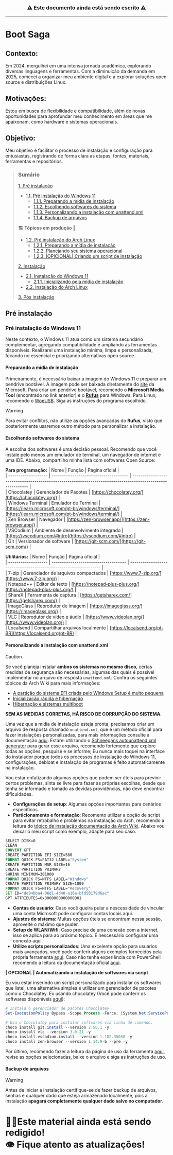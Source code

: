 <h3 align=center> ⚠️ Este documento ainda está sendo escrito ⚠️  </h2>

***
# Boot Saga

## Contexto:
Em 2024, mergulhei em uma intensa jornada acadêmica, explorando diversas linguagens e ferramentas. Com a diminuição da demanda em 2025, comecei a organizar meu ambiente digital e a explorar soluções open source e distribuições Linux.

## Motivações:
Estou em busca de flexibilidade e compatibilidade, além de novas oportunidades para aprofundar meu conhecimento em áreas que me apaixonam, como hardware e sistemas operacionais.

## Objetivo:
Meu objetivo é facilitar o processo de instalação e configuração para entusiastas, registrando de forma clara as etapas, fontes, materiais, ferramentas e repositórios.

> ### Sumário  
> [1. Pré instalação](#pr%C3%A9-instala%C3%A7%C3%A3o)  
> * [1.1. Pré instalação do Windows 11](#pr%C3%A9-instala%C3%A7%C3%A3o-do-windows-11)  
>   * [1.1.1. Preparando a mídia de instalação](#preparando-a-m%C3%ADdia-de-instala%C3%A7%C3%A3o)  
>   * [1.1.2. Escolhendo softwares do sistema](#escolhendo-softwares-do-sistema)  
>   * [1.1.3. Personalizando a instalação com unattend.xml](#personalizando-a-instala%C3%A7%C3%A3o-com-unattendxml)
>   * [1.1.4. Backup de arquivos](#backup-de-arquivos)
> 
> **🏗️ Tópicos em produção 🚧**
> 
> * [1.2. Pré instalação do Arch Linux]()  
>   * [1.2.1. Preparando a mídia de instalação]()
>   * [1.2.2. Planejando seu sistema operacional]()
>   * [1.2.3. |OPICIONAL| Criando um script de instalação]()
>
> [2. Instalação]()  
> * [2.1. Instalação do Windows 11]()
>   * [2.1.1. Inicializando pela mídia de instalação]()  
> * [2.2. Instalação do Arch Linux]()
>
> [3. Pós instalação]()  

## Pré instalação

### Pré instalação do Windows 11

Neste contexto, o Windows 11 atua como um sistema secundário complementar, agregando compatibilidade e ampliando as ferramentas disponíveis. Realizarei uma instalação mínima, limpa e personalizada, focando no essencial e priorizando alternativas open source.

#### Preparando a mídia de instalação

Primeiramente, é necessário baixar a imagem do Windows 11 e preparar um pendrive bootável. A imagem pode ser baixada diretamente do [site](https://www.microsoft.com/pt-br/software-download/windows11) da Microsoft. Para criar um pendrive bootável, recomendo o **Microsoft Media Tool** (encontrado no link anterior) e o [**Rufus**](https://rufus.ie/pt_BR/) para Windows. Para Linux, recomendo o [WoeUSB](https://github.com/WoeUSB/WoeUSB). Siga as instruções do programa escolhido.
> [!WARNING]  
> Para evitar conflitos, não utilize as opções avançadas do **Rufus**, visto que posteriormente usaremos outro método para personalizar a instalação.

#### Escolhendo softwares do sistema

A escolha dos softwares é uma decisão pessoal. Recomendo que você instale pelo menos um emulador de terminal, um navegador de internet e uma IDE. Abaixo, compartilho minha lista com softwares Open Source:

**Para programação:**
| Nome                | Função                                | Página oficial                                                                                             |  
| ------------------- | ------------------------------------- | ---------------------------------------------------------------------------------------------------------- |  
| Chocolatey          | Gerenciador de Pacotes                | [https://chocolatey.org/](https://chocolatey.org/)                                                         |  
| Windows Terminal    | Emulador de Terminal                  | [https://learn.microsoft.com/pt-br/windows/terminal/](https://learn.microsoft.com/pt-br/windows/terminal/) |  
| Zen Browser         | Navegador                             | [https://zen-browser.app/](https://zen-browser.app/)                                                       |  
| VSCodium            | Ambiente de desenvolvimento integrado | [https://vscodium.com/#intro](https://vscodium.com/#intro)                                                 |  
| Git                 | Versionador de software               | [https://git-scm.com/](https://git-scm.com/)                                                               |  

**Utilitários:**
| Nome                | Função                               | Página oficial                                                   |  
| ------------------- | ------------------------------------ | ---------------------------------------------------------------- |  
| 7-zip               | Gerenciador de arquivos compactados  | [https://www.7-zip.org/](https://www.7-zip.org/)                 |  
| Notepad++           | Editor de texto                      | [https://notepad-plus-plus.org/](https://notepad-plus-plus.org/) |  
| ShareX              | Ferramenta de captura                | [https://getsharex.com/](https://getsharex.com/)                 |  
| ImageGlass          | Reprodutor de imagem                 | [https://imageglass.org/](https://imageglass.org/)               |  
| VLC                 | Reprodutor de vídeo e áudio          | [https://www.videolan.org/](https://www.videolan.org/)           |  
| Localsend           | Compartilhar arquivos localmente     | [https://localsend.org/pt-BR](https://localsend.org/pt-BR)       |  

#### Personalizando a instalação com unattend.xml

> [!CAUTION]  
> Se você planeja instalar **ambos os sistemas no mesmo disco**, certas medidas de segurança são necessárias, algumas das quais é possível implementar no arquivo de resposta `unattend.xml`. Confira os seguintes tópicos da Arch Wiki para mais informações:
> * [A partição do sistema EFI criada pelo Windows Setup é muito pequena](https://wiki.archlinux.org/title/Dual_boot_with_Windows#The_EFI_system_partition_created_by_Windows_Setup_is_too_small)
> * [Inicialização rápida e hibernação](https://wiki.archlinux.org/title/Dual_boot_with_Windows#Fast_Startup_and_hibernation)
> * [Hibernação e sistemas multiboot](https://wiki.archlinux.org/title/EFI_system_partition#Hibernation_and_multi_boot_systems)
>
> **SEM AS MEDIDAS CORRETAS, HÁ RISCO DE CORRUPÇÃO DO SISTEMA**.

Uma vez que a mídia de instalação esteja pronta, precisamos criar um arquivo de resposta chamado `unattend.xml`, que é um método oficial para fazer instalações personalizadas, para mais informações consulte a documentação [aqui](https://learn.microsoft.com/pt-br/windows-hardware/manufacture/desktop/update-windows-settings-and-scripts-create-your-own-answer-file-sxs?view=windows-11). Estarei utilizando o [Schneegans autounattend.xml generator](https://schneegans.de/windows/unattend-generator/?) para gerar esse arquivo, recomendo fortemente que explore todas as opções, pesquise e se informe; Eu nunca mais toquei na interface do instalador porque todos os processos de instalação do Windows 11, configurações, debloat e instalação de programas é feito automaticamente na instalação.

Vou estar enfatizando algumas opções que podem ser úteis para previnir certos problemas, sinta se livre para fazer as próprias escolhas, desde que tenha se informado e tomado as devidas providências, não deve encontrar dificuldades.  
* **Configurações de setup**: Algumas opções importantes para cenários específicos.
* **Particionamento e formatação**: Recomento utilizar a opção de script para evitar retrabalho e problemas na instalação do Arch, recomendo a leitura do [tópico de instalação documentação da Arch Wiki](https://wiki.archlinux.org/title/Dual_boot_with_Windows#Installation). Abaixo vou deixar o meu script como exemplo, adapte para seu caso.
```cmd
SELECT DISK=0
CLEAN
CONVERT GPT
CREATE PARTITION EFI SIZE=580
FORMAT QUICK FS=FAT32 LABEL="System"
CREATE PARTITION MSR SIZE=16
CREATE PARTITION PRIMARY
SHRINK MINIMUM=301000
FORMAT QUICK FS=NTFS LABEL="Windows"
CREATE PARTITION PRIMARY SIZE=1000
FORMAT QUICK FS=NTFS LABEL="Recovery"
SET ID="de94bba4-06d1-4d40-a16a-bfd50179d6ac"
GPT ATTRIBUTES=0x8000000000000001
```
* **Contas de usuário**: Caso você queira pular a nescessidade de vincular uma conta Microsoft pode configurar contas locais aqui.
* **Ajustes do sistema**: Muitas opções úteis se encontram nessa sessão, aproveite o máximo que puder.
* **Setup de WLAN/Wifi**: Caso precise de uma conexão com a internet, isso se aplica para ao próximo tópico. É nescessário configurar uma conexão aqui.
* **Utilize scripts personalizados**: Uma excelente opção para usuários mais avançados, você pode conferir alguns exemplos fornecidos pela própria ferramenta [aqui](https://schneegans.de/windows/unattend-generator/samples/). Caso não tenha experiência com PowerShell recomendo a leitura da documentação oficial [aqui](https://learn.microsoft.com/en-us/powershell/).

**| OPCIONAL | Automatizando a instalação de softwares via script**

Eu vou estar inserindo um script personalizado para instalar os softwares que listei, uma alternativa simples é utilizar um gerenciador de pacotes como o Chocolatey.
Ex usando chocolatey (Você pode conferir os softwares disponíveis [aqui](https://community.chocolatey.org/packages)):
```ps1
# Instala o gerenciador de pacotes Chocolatey
Set-ExecutionPolicy Bypass -Scope Process -Force; [System.Net.ServicePointManager]::SecurityProtocol = [System.Net.ServicePointManager]::SecurityProtocol -bor 3072; iwr https://community.chocolatey.org/install.ps1 -UseBasicParsing | iex

# Usa o Chocolatey para instalar softwares via linha de comando.
choco install git.install --version 2.50.1 -y
choco install vlc --version 3.0.21 -y
choco install vscodium.install --version 1.102.35058 -y
choco install zen-browser --version 1.14.9-b --pre -y
```

Por último, recomendo fazer a leitura da página de uso da ferramenta [aqui](https://schneegans.de/windows/unattend-generator/usage/), revise as opções selecionadas, baixe o arquivo e siga as instruções de uso.

#### Backup de arquivos

> [!WARNING]
> Antes de iniciar a instalação certifique-se de fazer backup de arquivos, senhas e qualquer dado que esteja armazenado localmente, pois a instalação **apagará completamente qualquer dado salvo no computador**.

<h1>👷‍♂️Este material ainda está sendo redigido!<br /> 👁️ Fique atento as atualizações!</h1>
